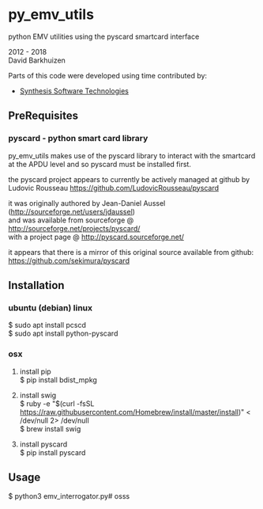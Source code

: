 # py_emv_utils
python EMV utilities using the pyscard smartcard interface  

2012 - 2018  
David Barkhuizen  

Parts of this code were developed using time contributed by:  
- [Synthesis Software Technologies](http://www.synthesis.co.za/)

## PreRequisites

### pyscard - python smart card library

py_emv_utils makes use of the pyscard library to interact with the smartcard at the APDU level
and so pyscard must be installed first.  

the pyscard project appears to currently be actively managed at github by Ludovic Rousseau
https://github.com/LudovicRousseau/pyscard  

it was originally authored by Jean-Daniel Aussel (http://sourceforge.net/users/jdaussel)  
and was available from sourceforge @ http://sourceforge.net/projects/pyscard/  
with a project page @ http://pyscard.sourceforge.net/  

it appears that there is a mirror of this original source available from github:  
https://github.com/sekimura/pyscard  

## Installation

### ubuntu (debian) linux

$ sudo apt install pcscd  
$ sudo apt install python-pyscard  

### osx

1. install pip  
$ pip install bdist_mpkg  

2. install swig  
$ ruby -e "$(curl -fsSL https://raw.githubusercontent.com/Homebrew/install/master/install)" < /dev/null 2> /dev/null  
$ brew install swig  

3. install pyscard  
$ pip install pyscard  


## Usage

$ python3 emv_interrogator.py# osss
